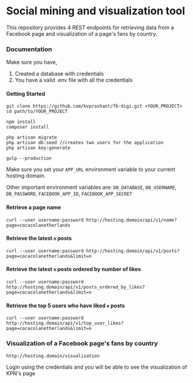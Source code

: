 Social mining and visualization tool
====================================

This repository provides 4 REST endpoints for retrieving data from a Facebook page and visualization of a page's fans by country.

### Documentation

Make sure you have,
1. Created a database with credentials
2. You have a valid .env file with all the credentials

#### Getting Started

```
git clone https://github.com/kvprashant/fb-digi.git <YOUR_PROJECT>
cd path/to/YOUR_PROJECT

npm install
composer install

php artisan migrate
php artisan db:seed //creates two users for the application
php artisan key:generate

gulp --production
```

Make sure you set your `APP_URL` environment variable to your current hosting domain. 

Other important environment variables are: `DB_DATABASE`, `DB_USERNAME`, `DB_PASSWORD`, `FACEBOOK_APP_ID`, `FACEBOOK_APP_SECRET`

#### Retrieve a page name
`curl --user username:password http://hosting.domain/api/v1/name?page=cocacolanetherlands`


#### Retrieve the latest `n` posts
`curl --user username:password http://hosting.domain/api/v1/posts?page=cocacolanetherlands&limit=n`

#### Retrieve the latest `n` posts ordered by number of likes
`curl --user username:password http://hosting.domain/api/v1/posts_ordered_by_likes?page=cocacolanetherlands&limit=n`

#### Retrieve the top 5 users who have liked `n` posts
`curl --user username:password http://hosting.domain/api/v1/top_user_likes?page=cocacolanetherlands&limit=n`

### Visualization of a Facebook page's fans by country
`http://hosting.domain/visualization`

Login using the credentials and you will be able to see the visualization of KPN's page
